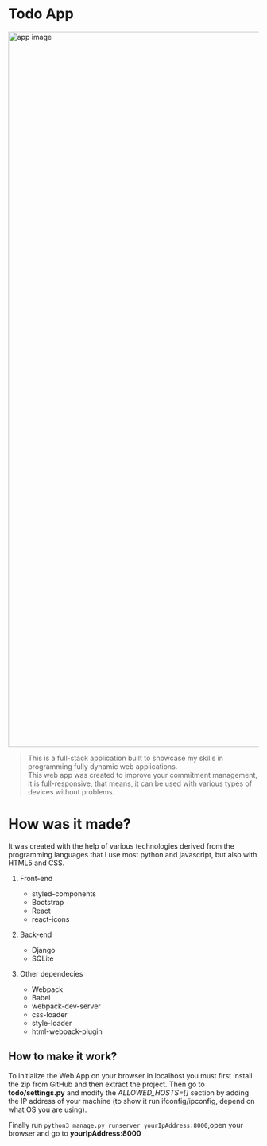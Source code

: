 # Todo App
<img width="1439" alt="app image" src="https://user-images.githubusercontent.com/96723681/166712355-dfbbce66-39ed-44a5-8df7-0b4d4f30e9a5.png">

> This is a full-stack application built to showcase my skills in programming fully dynamic web applications.  
> This web app was created to improve your commitment management, it is full-responsive, that means, it can be used with various types of devices without 
> problems.

#
# How was it made?
It was created with the help of various technologies derived from the programming languages 
that I use most python and javascript, but also with HTML5 and CSS.

1. Front-end
     - styled-components
     - Bootstrap
     - React
     - react-icons

2. Back-end
     - Django
     - SQLite

3. Other dependecies
     - Webpack
     - Babel
     - webpack-dev-server
     - css-loader
     - style-loader
     - html-webpack-plugin


## How to make it work?
To initialize the Web App on your browser in localhost you must first install the zip from GitHub and then extract the project.
Then go to **todo/settings.py** and modify the _ALLOWED_HOSTS=[]_ section by adding the 
IP address of your machine (to show it run ifconfig/ipconfig, depend on what OS you are using).

Finally run `python3 manage.py runserver yourIpAddress:8000`,open your browser and go to **yourIpAddress:8000**
